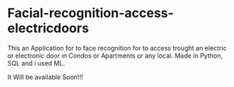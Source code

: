 # Facial-recognition-access-electricdoors
This an Application for to face recognition for to access trought an electric or electronic door in Condos or Apartments or any local. Made in Python, SQL and i used ML.

It Will be available Soon!!!
